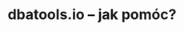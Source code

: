 ---
ref: dbatoolshowtocontribute
title: dbatools.io – jak pomóc?
tags: [dbatools, społeczność, narzędzia, sqlfamily, polski]
categories: [polski, dbatools, seria]
permalink: /blog/:year/:month/:title
lang: pl
locale: pl-PL
toc: true
---